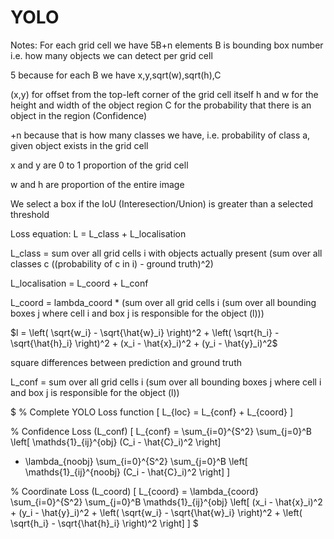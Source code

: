 # YOLO


Notes: For each grid cell we have 5B+n elements
B is bounding box number i.e. how many objects we can detect per grid cell

5 because for each B we have x,y,sqrt(w),sqrt(h),C

(x,y) for offset from the top-left corner of the grid cell itself
h and w for the height and width of the object region
C for the probability that there is an object in the region (Confidence)

+n because that is how many classes we have, i.e. probability of class a, given object exists in the grid cell

x and y are 0 to 1 proportion of the grid cell

w and h are proportion of the entire image

We select a box if the IoU (Interesection/Union) is greater than a selected threshold

Loss equation: L = L_class + L_localisation

L_class = sum over all grid cells i with objects actually present (sum over all classes c ((probability of c in i) - ground truth)^2)

L_localisation = L_coord + L_conf

L_coord = lambda_coord * (sum over all grid cells i (sum over all bounding boxes j where cell i and box j is responsible for the object (l)))

$l = \left( \sqrt{w_i} - \sqrt{\hat{w}_i} \right)^2 + 
    \left( \sqrt{h_i} - \sqrt{\hat{h}_i} \right)^2 + 
    (x_i - \hat{x}_i)^2 + 
    (y_i - \hat{y}_i)^2$

square differences between prediction and ground truth

L_conf = sum over all grid cells i (sum over all bounding boxes j where cell i and box j is responsible for the object (l))

$
% Complete YOLO Loss function
\[
L_{loc} = L_{conf} + L_{coord}
\]

% Confidence Loss (L_conf)
\[
L_{conf} = \sum_{i=0}^{S^2} \sum_{j=0}^B 
\left[ 
\mathds{1}_{ij}^{obj} (C_i - \hat{C}_i)^2 
\right] 
+ \lambda_{noobj} \sum_{i=0}^{S^2} \sum_{j=0}^B 
\left[ 
\mathds{1}_{ij}^{noobj} (C_i - \hat{C}_i)^2 
\right]
\]

% Coordinate Loss (L_coord)
\[
L_{coord} = \lambda_{coord} \sum_{i=0}^{S^2} \sum_{j=0}^B \mathds{1}_{ij}^{obj}
\left[
(x_i - \hat{x}_i)^2 + (y_i - \hat{y}_i)^2 + \left( \sqrt{w_i} - \sqrt{\hat{w}_i} \right)^2 + \left( \sqrt{h_i} - \sqrt{\hat{h}_i} \right)^2
\right]
\]
$

